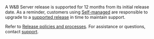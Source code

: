 A W&B Server release is supported for 12 months from its initial release date. As a reminder, customers using [Self-managed](/guides/hosting/hosting-options/self-managed/) are responsible to upgrade to a [supported release](/ref/releases-notes/) in time to maintain support.

Refer to [Release policies and processes](/ref/release-notes/release-policies/). For assistance or questions, contact [support](mailto:support@wandb.com).